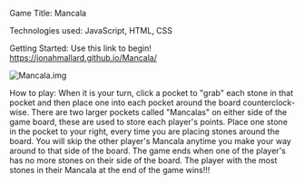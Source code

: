 Game Title: Mancala

Technologies used: JavaScript, HTML, CSS

Getting Started: Use this link to begin! https://jonahmallard.github.io/Mancala/

<img src="https://imgur.com/a/vzMvmJM" alt="Mancala.img">

How to play: When it is your turn, click a pocket to "grab" each stone in that pocket and then place one into each pocket around the board counterclock-wise. There are two larger pockets called "Mancalas" on either side of the game board, these are used to store each player's points. Place one stone in the pocket to your right, every time you are placing stones around the board. You will skip the other player's Mancala anytime you make your way around to that side of the board. The game ends when one of the player's has no more stones on their side of the board. The player with the most stones in their Mancala at the end of the game wins!!!

